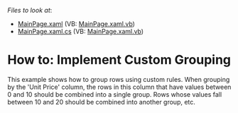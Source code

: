 <!-- default file list -->
*Files to look at*:

* [MainPage.xaml](./CS/CustomGrouping/MainPage.xaml) (VB: [MainPage.xaml.vb](./VB/CustomGrouping/MainPage.xaml.vb))
* [MainPage.xaml.cs](./CS/CustomGrouping/MainPage.xaml.cs) (VB: [MainPage.xaml.vb](./VB/CustomGrouping/MainPage.xaml.vb))
<!-- default file list end -->
# How to: Implement Custom Grouping


<p>This example shows how to group rows using custom rules. When grouping by the 'Unit Price' column, the rows in this column that have values between 0 and 10 should be combined into a single group. Rows whose values fall between 10 and 20 should be combined into another group, etc.</p>

<br/>



